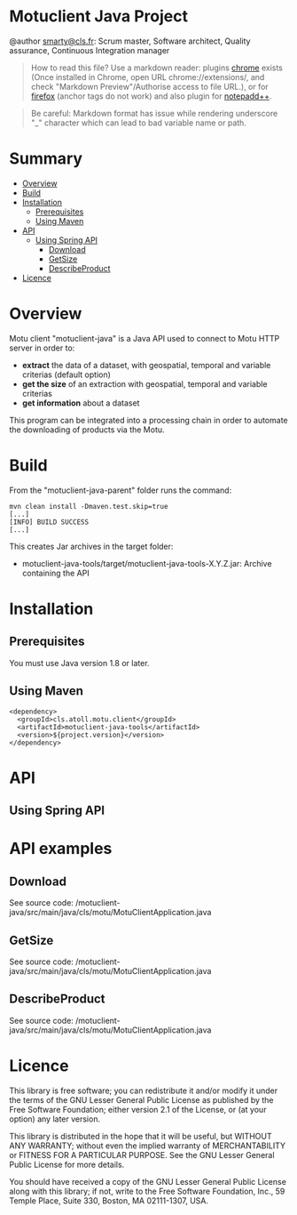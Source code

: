 # Motuclient Java Project
@author <smarty@cls.fr>: Scrum master, Software architect, Quality assurance, Continuous Integration manager   

>How to read this file? 
Use a markdown reader: 
plugins [chrome](https://chrome.google.com/webstore/detail/markdown-preview/jmchmkecamhbiokiopfpnfgbidieafmd?utm_source=chrome-app-launcher-info-dialog) exists (Once installed in Chrome, open URL chrome://extensions/, and check "Markdown Preview"/Authorise access to file URL.), 
or for [firefox](https://addons.mozilla.org/fr/firefox/addon/markdown-viewer/)  (anchor tags do not work)
and also plugin for [notepadd++](https://github.com/Edditoria/markdown_npp_zenburn).

>Be careful: Markdown format has issue while rendering underscore "\_" character which can lead to bad variable name or path.


# Summary
* [Overview](#Overview)
* [Build](#Build)
* [Installation](#Installation)
    * [Prerequisites](#InstallationPre)
    * [Using Maven](#InstallationMaven)
* [API](#API)
    * [Using Spring API](#APISpring)
        * [Download](#APIExamplesDownload)
        * [GetSize](#APIExamplesGetSize)	
        * [DescribeProduct](#APIExamplesDescribeProduct)
* [Licence](#Licence)

	
	
# <a name="Overview">Overview</a>
Motu client "motuclient-java" is a Java API used to connect to Motu HTTP server in order to:  

* __extract__ the data of a dataset, with geospatial, temporal and variable criterias (default option)   
* __get the size__ of an extraction with geospatial, temporal and variable criterias  
* __get information__ about a dataset  

This program can be integrated into a processing chain in order to automate the downloading of products via the Motu.  
  
  
# <a name="Build">Build</a>  
From the "motuclient-java-parent" folder runs the command:  
  
```
mvn clean install -Dmaven.test.skip=true
[...]
[INFO] BUILD SUCCESS
[...]
```  

This creates Jar archives in the target folder:

* motuclient-java-tools/target/motuclient-java-tools-X.Y.Z.jar: Archive containing the API



# <a name="Installation">Installation</a> 

## <a name="InstallationPre">Prerequisites</a>
You must use Java version 1.8 or later.  

## <a name="InstallationMaven">Using Maven</a>
```  
<dependency>  
  <groupId>cls.atoll.motu.client</groupId>  
  <artifactId>motuclient-java-tools</artifactId>  
  <version>${project.version}</version>  
</dependency>  
```  
  


# <a name="API">API</a>  
## <a name="APISpring">Using Spring API</a>  

# <a name="APIExamples">API examples</a>   


## <a name="APIExamplesDownload">Download</a>  
See source code: /motuclient-java/src/main/java/cls/motu/MotuClientApplication.java

## <a name="APIExamplesGetSize">GetSize</a>  
See source code: /motuclient-java/src/main/java/cls/motu/MotuClientApplication.java

## <a name="APIExamplesDescribeProduct">DescribeProduct</a>  
See source code: /motuclient-java/src/main/java/cls/motu/MotuClientApplication.java

# <a name="Licence">Licence</a> 
This library is free software; you can redistribute it and/or modify it under the terms of the GNU Lesser General Public License as published by the Free Software Foundation; either version 2.1 of the License, or (at your option) any later version.  
  
This library is distributed in the hope that it will be useful, but WITHOUT ANY WARRANTY; without even the implied warranty of MERCHANTABILITY or FITNESS FOR A PARTICULAR PURPOSE. See the GNU Lesser General Public License for more details.  
  
You should have received a copy of the GNU Lesser General Public License along with this library; if not, write to the Free Software Foundation, Inc., 59 Temple Place, Suite 330, Boston, MA 02111-1307, USA.  
